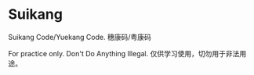 # Suikang
Suikang Code/Yuekang Code.
穗康码/粤康码

For practice only. Don't Do Anything Illegal.
仅供学习使用，切勿用于非法用途。



